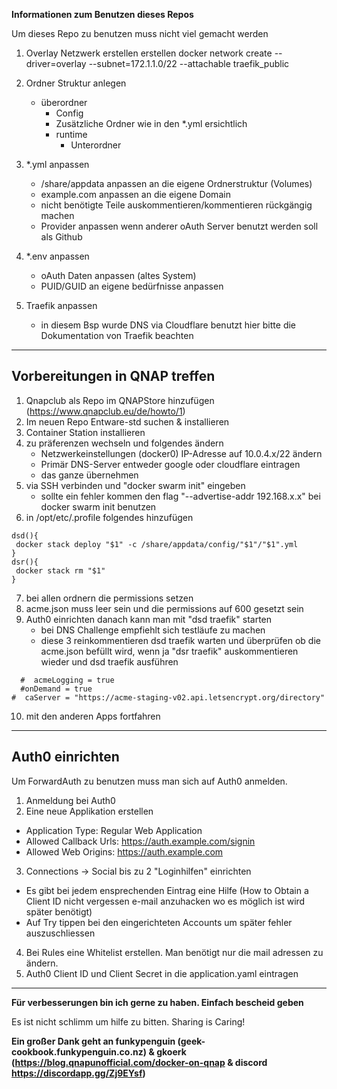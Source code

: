 **Informationen zum Benutzen dieses Repos**

Um dieses Repo zu benutzen muss nicht viel gemacht werden

1. Overlay Netzwerk erstellen erstellen
   docker network create --driver=overlay --subnet=172.1.1.0/22 --attachable traefik_public

2. Ordner Struktur anlegen
   - überordner
     - Config
     - Zusätzliche Ordner wie in den \*.yml ersichtlich
     - runtime
       - Unterordner
3. \*.yml anpassen
   - /share/appdata anpassen an die eigene Ordnerstruktur (Volumes)
   - example.com anpassen an die eigene Domain
   - nicht benötigte Teile auskommentieren/kommentieren rückgängig machen
   - Provider anpassen wenn anderer oAuth Server benutzt werden soll als Github
4. \*.env anpassen
   - oAuth Daten anpassen (altes System)
   - PUID/GUID an eigene bedürfnisse anpassen
5. Traefik anpassen
   - in diesem Bsp wurde DNS via Cloudflare benutzt hier bitte die Dokumentation von Traefik beachten

---

## Vorbereitungen in QNAP treffen

1. Qnapclub als Repo im QNAPStore hinzufügen (https://www.qnapclub.eu/de/howto/1)
2. Im neuen Repo Entware-std suchen & installieren
3. Container Station installieren
4. zu präferenzen wechseln und folgendes ändern
   - Netzwerkeinstellungen (docker0) IP-Adresse auf 10.0.4.x/22 ändern
   - Primär DNS-Server entweder google oder cloudflare eintragen
   - das ganze übernehmen
5. via SSH verbinden und "docker swarm init" eingeben
   - sollte ein fehler kommen den flag "--advertise-addr 192.168.x.x" bei docker swarm init benutzen
6. in /opt/etc/.profile folgendes hinzufügen

```
dsd(){
 docker stack deploy "$1" -c /share/appdata/config/"$1"/"$1".yml
}
dsr(){
 docker stack rm "$1"
}
```

7. bei allen ordnern die permissions setzen
8. acme.json muss leer sein und die permissions auf 600 gesetzt sein
9. Auth0 einrichten danach kann man mit "dsd traefik" starten
   - bei DNS Challenge empfiehlt sich testläufe zu machen
   - diese 3 reinkommentieren dsd traefik warten und überprüfen ob die acme.json befüllt wird, wenn ja "dsr traefik" auskommentieren wieder und dsd traefik ausführen

```
  #  acmeLogging = true
  #onDemand = true
#  caServer = "https://acme-staging-v02.api.letsencrypt.org/directory"
```

10. mit den anderen Apps fortfahren

---

## Auth0 einrichten

Um ForwardAuth zu benutzen muss man sich auf Auth0 anmelden.

1. Anmeldung bei Auth0
2. Eine neue Applikation erstellen

- Application Type: Regular Web Application
- Allowed Callback Urls: https://auth.example.com/signin
- Allowed Web Origins: https://auth.example.com

3. Connections -> Social bis zu 2 "Loginhilfen" einrichten

- Es gibt bei jedem ensprechenden Eintrag eine Hilfe (How to Obtain a Client ID nicht vergessen e-mail anzuhacken wo es möglich ist wird später benötigt)
- Auf Try tippen bei den eingerichteten Accounts um später fehler auszuschliessen

4. Bei Rules eine Whitelist erstellen. Man benötigt nur die mail adressen zu ändern.
5. Auth0 Client ID und Client Secret in die application.yaml eintragen

---

**Für verbesserungen bin ich gerne zu haben. Einfach bescheid geben**

Es ist nicht schlimm um hilfe zu bitten. Sharing is Caring!

**Ein großer Dank geht an funkypenguin (geek-cookbook.funkypenguin.co.nz) & gkoerk (https://blog.qnapunofficial.com/docker-on-qnap & discord https://discordapp.gg/Zj9EYsf)**
